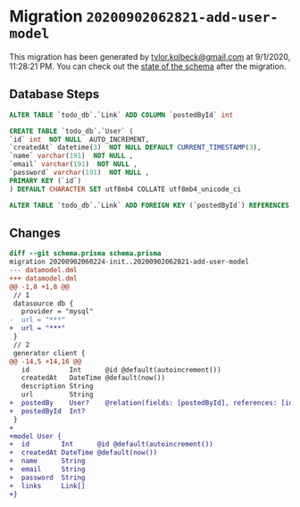 # Migration `20200902062821-add-user-model`

This migration has been generated by tylor.kolbeck@gmail.com at 9/1/2020, 11:28:21 PM.
You can check out the [state of the schema](./schema.prisma) after the migration.

## Database Steps

```sql
ALTER TABLE `todo_db`.`Link` ADD COLUMN `postedById` int  

CREATE TABLE `todo_db`.`User` (
`id` int  NOT NULL  AUTO_INCREMENT,
`createdAt` datetime(3)  NOT NULL DEFAULT CURRENT_TIMESTAMP(3),
`name` varchar(191)  NOT NULL ,
`email` varchar(191)  NOT NULL ,
`password` varchar(191)  NOT NULL ,
PRIMARY KEY (`id`)
) DEFAULT CHARACTER SET utf8mb4 COLLATE utf8mb4_unicode_ci

ALTER TABLE `todo_db`.`Link` ADD FOREIGN KEY (`postedById`) REFERENCES `todo_db`.`User`(`id`) ON DELETE SET NULL ON UPDATE CASCADE
```

## Changes

```diff
diff --git schema.prisma schema.prisma
migration 20200902060224-init..20200902062821-add-user-model
--- datamodel.dml
+++ datamodel.dml
@@ -1,8 +1,8 @@
 // 1
 datasource db {
   provider = "mysql"
-  url = "***"
+  url = "***"
 }
 // 2
 generator client {
@@ -14,5 +14,16 @@
   id          Int      @id @default(autoincrement())
   createdAt   DateTime @default(now())
   description String
   url         String
+  postedBy    User?    @relation(fields: [postedById], references: [id])
+  postedById  Int?
 }
+
+model User {
+  id        Int      @id @default(autoincrement())
+  createdAt DateTime @default(now())
+  name      String
+  email     String
+  password  String
+  links     Link[]
+}
```


